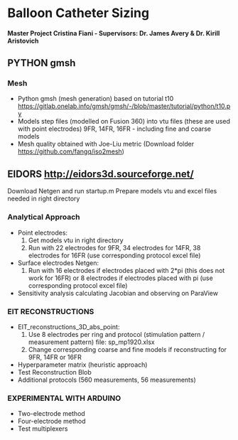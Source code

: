 # Balloon Catheter Sizing #
#### Master Project Cristina Fiani - Supervisors: Dr. James Avery & Dr. Kirill Aristovich ####


## PYTHON gmsh ##
### Mesh ###
- Python gmsh (mesh generation) based on tutorial t10 https://gitlab.onelab.info/gmsh/gmsh/-/blob/master/tutorial/python/t10.py 
- Models step files (modelled on Fusion 360) into vtu files (these are used with point electrodes) 9FR, 14FR, 16FR - including fine and coarse models
- Mesh quality obtained with Joe-Liu metric (Download folder https://github.com/fangq/iso2mesh)


## EIDORS http://eidors3d.sourceforge.net/ ##
Download Netgen and run startup.m
Prepare models vtu and excel files needed in right directory

### Analytical Approach ###
- Point electrodes:
  1. Get models vtu in right directory
  2. Run with 22 electrodes for 9FR, 34 electrodes for 14FR, 38 electrodes for 16FR (use corresponding protocol excel file)
- Surface electrodes Netgen:
  1. Run with 16 electrodes if electrodes placed with 2*pi (this does not work for 16FR) or 8 electrodes if electrodes placed with pi (use corresponding protocol excel file)
- Sensitivity analysis calculating Jacobian and observing on ParaView


### EIT RECONSTRUCTIONS ###
- EIT_reconstructions_3D_abs_point:
  1. Use 8 electrodes per ring and protocol (stimulation pattern / measurement pattern) file: sp_mp1920.xlsx
  2. Change corresponding coarse and fine models if reconstructing for 9FR, 14FR or 16FR
- Hyperparameter matrix (heuristic approach)
- Test Reconstruction Blob
- Additional protocols (560 measurements, 56 measurements)


### EXPERIMENTAL WITH ARDUINO ###
- Two-electrode method
- Four-electrode method
- Test multiplexers
